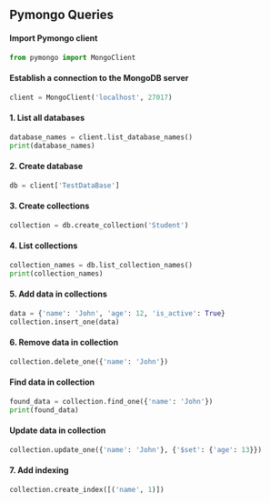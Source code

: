 ## Pymongo Queries

#### Import Pymongo client

```python
from pymongo import MongoClient
```

#### Establish a connection to the MongoDB server
```python
client = MongoClient('localhost', 27017)
```


#### 1. List all databases
```python
database_names = client.list_database_names()
print(database_names)
```

#### 2. Create database
```python
db = client['TestDataBase']
```

#### 3. Create collections
```python
collection = db.create_collection('Student')
```

#### 4. List collections
```python
collection_names = db.list_collection_names()
print(collection_names)
```

#### 5. Add data in collections
```python
data = {'name': 'John', 'age': 12, 'is_active': True}
collection.insert_one(data)
```


#### 6. Remove data in collection
```python
collection.delete_one({'name': 'John'})
```


#### Find data in collection
```python
found_data = collection.find_one({'name': 'John'})
print(found_data)
```


#### Update data in collection
```python
collection.update_one({'name': 'John'}, {'$set': {'age': 13}})
```


#### 7. Add indexing
```python
collection.create_index([('name', 1)])
```
